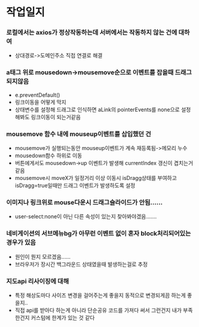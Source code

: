 # 작업일지



### 로컬에서는 axios가 정상작동하는데 서버에서는 작동하지 않는 건에 대하여
- 상대경로->도메인주소 직접 연결로 해결

### a태그 위로 mousedown->mousemove순으로 이벤트를 잡을때 드래그되지않음
- e.preventDefault()
- 링크이동을 어떻게 막지
- 상태변수를 설정해 드래그로 인식하면 aLink의 pointerEvents를 none으로 설정해봐도 링크이동이 되는거같음

### mousemove 함수 내에 mouseup이벤트를 삽입했던 건
- mousemove가 실행되는동안 mouseup이벤트가 계속 재등록됨->메모리 누수
- mousedown함수 하위로 이동
- 버튼에게서도 mousedown->up 이벤트가 발생해 currentIndex 갱신이 겹치는거같음
- mousemove시 moveX가 일정거리 이상 이동시 isDragg상태를 부여하고 isDragg=true일때만 드래그 이벤트가 발생하도록 설정

### 이미지나 링크위로 mouse다운시 드래그슬라이드가 안됨......
- user-select:none이 아닌 다른 속성이 있는지 찾아봐야겠음.......

### 네비게이션의 서브메뉴bg가 아무런 이벤트 없이 혼자 block처리되어있는경우가 있음
- 원인이 뭔지 모르겠음......
- 브라우저가 장시간 백그라운드 상태였을때 발생하는걸로 추정

### 지도api 리사이징에 대해
- 특정 해상도마다 사이즈 변경을 걸어주는게 좋을지 동적으로 변경되게끔 하는게 좋을지..
- 직접 api를 받아다 하는게 아니라 단순공유 코드를 가져다 써서 그런건지 내가 부족한건지 커스텀에 한계가 있는 것 같다